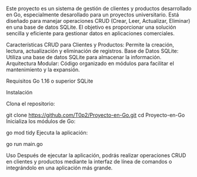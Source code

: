 Este proyecto es un sistema de gestión de clientes y productos desarrollado en Go, especialmente desarollado para un proyectos universitario. Está diseñado para manejar operaciones CRUD (Crear, Leer, Actualizar, Eliminar) en una base de datos SQLite. El objetivo es proporcionar una solución sencilla y eficiente para gestionar datos en aplicaciones comerciales.

Características
CRUD para Clientes y Productos: Permite la creación, lectura, actualización y eliminación de registros.
Base de Datos SQLite: Utiliza una base de datos SQLite para almacenar la información.
Arquitectura Modular: Código organizado en módulos para facilitar el mantenimiento y la expansión.


Requisitos
Go 1.16 o superior
SQLite

Instalación

Clona el repositorio:

git clone https://github.com/T0p2/Proyecto-en-Go.git
cd Proyecto-en-Go
Inicializa los módulos de Go:

go mod tidy
Ejecuta la aplicación:

go run main.go


Uso
Después de ejecutar la aplicación, podrás realizar operaciones CRUD en clientes y productos mediante la interfaz de línea de comandos o integrándolo en una aplicación más grande.
